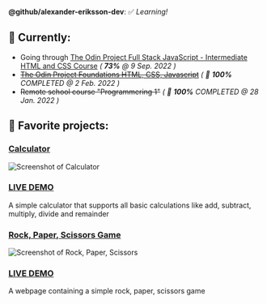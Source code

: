 **@github/alexander-eriksson-dev**: ✅ *Learning!*

## 📖 Currently: 

- Going through [The Odin Project Full Stack JavaScript - Intermediate HTML and CSS Course](https://www.theodinproject.com/paths/full-stack-javascript/courses/intermediate-html-and-css/) *( **73%** @ 9 Sep. 2022 )*
- ~~[The Odin Project Foundations HTML, CSS, Javascript](https://www.theodinproject.com/paths/foundations/courses/foundations)~~ *( 🎊 **100%** COMPLETED @ 2 Feb. 2022 )*
- ~~Remote school course "Programmering 1"~~ *( 🎊 **100%** COMPLETED @ 28 Jan. 2022 )*   

## 📑 Favorite projects: 

### [Calculator](https://github.com/alexander-eriksson-dev/calculator)
![Screenshot of Calculator](https://i.imgur.com/Ckq3hOA.png)
### [LIVE DEMO](https://alexander-eriksson-dev.github.io/calculator/)
A simple calculator that supports all basic calculations like add, subtract, multiply, divide and remainder

### [Rock, Paper, Scissors Game](https://github.com/alexander-eriksson-dev/rock-paper-scissors)
![Screenshot of Rock, Paper, Scissors](https://i.imgur.com/CzmoFa4.png)
### [LIVE DEMO](https://alexander-eriksson-dev.github.io/rock-paper-scissors/)
A webpage containing a simple rock, paper, scissors game